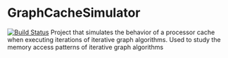 # GraphCacheSimulator
[![Build Status](https://travis-ci.org/DAMA-UPC/GraphCacheSimulator.svg?branch=master)](https://travis-ci.org/DAMA-UPC/GraphCacheSimulator)
Project that simulates the behavior of a processor cache when executing iterations of iterative graph algorithms. Used to study the memory access patterns of iterative graph algorithms
